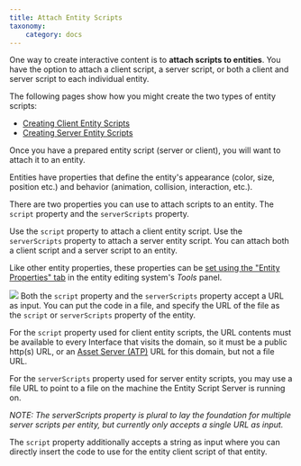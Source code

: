 ```yaml
---
title: Attach Entity Scripts
taxonomy:
    category: docs
---
```


One way to create interactive content is to **attach scripts to entities**. You have the option to attach a client script, a server script, or both a client and server script to each individual entity.

The following pages show how you might create the two types of entity scripts:

- [Creating Client Entity Scripts](./client-entity-scripts)
- [Creating Server Entity Scripts](./server-entity-scripts)

Once you have a prepared entity script (server or client), you will want to attach it to an entity.

Entities have properties that define the entity's appearance (color, size, position etc.) and behavior (animation, collision, interaction, etc.).

There are two properties you can use to attach scripts to an entity. The `script` property and the `serverScripts` property.

Use the `script` property to attach a client entity script. Use the `serverScripts` property to attach a server entity script. You can attach both a client script and a server script to an entity.

Like other entity properties, these properties can be [set using the "Entity Properties" tab](https://wiki.highfidelity.com/wiki/Edit_Mode#Edit_Entity_Properties) in the entity editing system's *Tools* panel.

![](\enter-entity-script-url.png)
Both the `script` property and the `serverScripts` property accept a URL as input. You can put the code in a file, and specify the URL of the file as the `script` or `serverScripts` property of the entity.

For the `script` property used for client entity scripts, the URL contents must be available to every Interface that visits the domain, so it must be a public http(s) URL, or an [Asset Server (ATP)](https://wiki.highfidelity.com/wiki/Asset_Server_(ATP)) URL for this domain, but not a file URL.

For the `serverScripts` property used for server entity scripts, you may use a file URL to point to a file on the machine the Entity Script Server is running on.

*NOTE: The serverScripts property is plural to lay the foundation for multiple server scripts per entity, but currently only accepts a single URL as input.*

The `script` property additionally accepts a string as input where you can directly insert the code to use for the entity client script of that entity.
